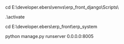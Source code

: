 

cd E:\developer.ebers\venvs\erp_front_django\Scripts\

.\activate

cd E:\developer.ebers\erp_front\erp_system

python manage.py runserver 0.0.0.0:8005